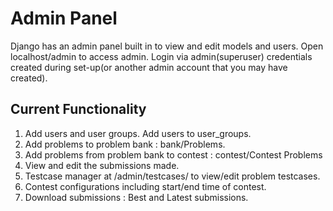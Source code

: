 # Admin Panel

Django has an admin panel built in to view and edit models and users. Open localhost/admin to access admin. Login via admin(superuser) credentials created during set-up(or another admin account that you may have created).

## Current Functionality
1. Add users and user groups. Add users to user_groups.
2. Add problems to problem bank : bank/Problems.
3. Add problems from problem bank to contest : contest/Contest Problems
4. View and edit the submissions made.
5. Testcase manager at /admin/testcases/ to view/edit problem testcases.
6. Contest configurations including start/end time of contest.
7. Download submissions : Best and Latest submissions.
